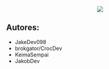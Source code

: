 <!DOCTYPE html>
<html lang="en">
<head>
    <meta charset="UTF-8">
    <meta name="viewport" content="width=device-width, initial-scale=1.0">
</head>
<body>
    <style>
        .center {
            text-align: center;
        }
    </style>
    <div style="text-align: center;">
        <img src="https://raw.githubusercontent.com/JakeDev098/Jakecherrys-Launcher/main/icon.ico">
    </div>

<div id="authors">
    <h2>Autores:</h2>
    <ul>
        <li>JakeDev098</li>
        <li>brokgator/CrocDev</li>
        <li>KeimaSempai</li>
        <li>JakobDev</li>
    </ul>
</div>

</body>
</html>
